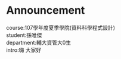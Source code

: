 # Announcement
course:107學年度夏季學院(資料科學程式設計)    
student:孫唯傑   
department:輔大資管大0生    
intro:嗨  大家好    

